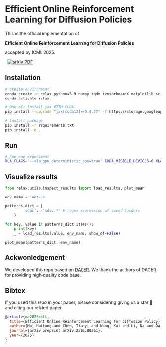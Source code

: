 # Efficient Online Reinforcement Learning for Diffusion Policies

This is the official implementation of

**Efficient Online Reinforcement Learning for Diffusion Policies**

accepted by ICML 2025.

<p align="left">
<a href='https://arxiv.org/pdf/2502.00361' style='padding-left: 0.5rem;'>
    <img src='https://img.shields.io/badge/arXiv-PDF-red?style=flat&logo=arXiv&logoColor=wihte' alt='arXiv PDF'>
</a>
</p>

## Installation

```bash
# Create environment
conda create -n relax python=3.9 numpy tqdm tensorboardX matplotlib scikit-learn black snakeviz ipykernel setproctitle numba
conda activate relax

# One of: Install jax WITH CUDA 
pip install --upgrade "jax[cuda12]==0.4.27" -f https://storage.googleapis.com/jax-releases/jax_cuda_releases.html

# Install package
pip install -r requirements.txt
pip install -e .
```



## Run
```bash
# Run one experiment
XLA_FLAGS='--xla_gpu_deterministic_ops=true' CUDA_VISIBLE_DEVICES=0 XLA_PYTHON_CLIENT_MEM_FRACTION=.1 python scripts/train_mujoco.py --alg sdac --seed 100
```

## Visualize results
```python
from relax.utils.inspect_results import load_results, plot_mean

env_name = 'Ant-v4'

patterns_dict = {
        'sdac': r'sdac.*' # regex expression of saved folders
    }

for key, value in patterns_dict.items():
    print(key)
    _ = load_results(value, env_name, show_df=False)

plot_mean(patterns_dict, env_name)
```

## Ackwonledgement
We developed this repo based on [DACER](https://github.com/happy-yan/DACER-Diffusion-with-Online-RL.git). We thank the authors of DACER for providing high-quality code base.

## Bibtex
If you used this repo in your paper, please considering 
giving us a star 🌟 and citing our related paper.

```bibtex
@article{ma2025soft,
  title={Efficient Online Reinforcement Learning for Diffusion Policy},
  author={Ma, Haitong and Chen, Tianyi and Wang, Kai and Li, Na and Dai, Bo},
  journal={arXiv preprint arXiv:2502.00361},
  year={2025}
}
```


